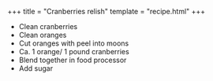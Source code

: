 +++
title = "Cranberries relish"
template = "recipe.html"
+++

- Clean cranberries
- Clean oranges
- Cut oranges with peel into moons
- Ca. 1 orange/ 1 pound cranberries
- Blend together in food processor
- Add sugar
